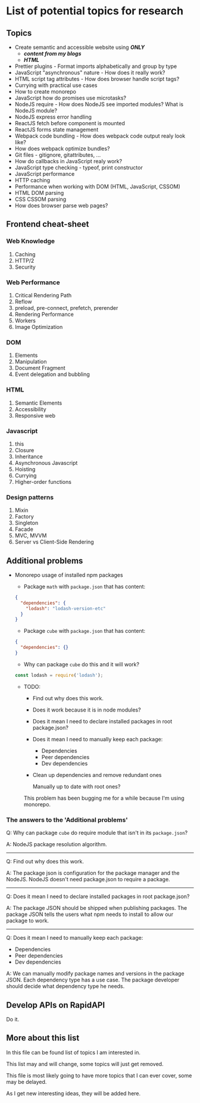 # List of potential topics for research

## Topics

- Create semantic and accessible website using **_ONLY_**
  - **_content from my blogs_**
  - **_HTML_**
- Prettier plugins - Format imports alphabetically and group by type
- JavaScript "asynchronous" nature - How does it really work?
- HTML script tag attributes - How does browser handle script tags?
- Currying with practical use cases
- How to create monorepo
- JavaScript how do promises use microtasks?
- NodeJS require - How does NodeJS see imported modules? What is NodeJS module?
- NodeJS express error handling
- ReactJS fetch before component is mounted
- ReactJS forms state management
- Webpack code bundling - How does webpack code output realy look like?
- How does webpack optimize bundles?
- Git files - gitignore, gitattributes, ...
- How do callbacks in JavaScript realy work?
- JavaScript type checking - typeof, print constructor
- JavaScript performance
- HTTP caching
- Performance when working with DOM (HTML, JavaScript, CSSOM)
- HTML DOM parsing
- CSS CSSOM parsing
- How does browser parse web pages?

## Frontend cheat-sheet

### Web Knowledge

1. Caching
2. HTTP/2
3. Security

### Web Performance

1. Critical Rendering Path
2. Reflow
3. preload, pre-connect, prefetch, prerender
4. Rendering Performance
5. Workers
6. Image Optimization

### DOM

1. Elements
2. Manipulation
3. Document Fragment
4. Event delegation and bubbling

### HTML

1. Semantic Elements
2. Accessibility
3. Responsive web

### Javascript

1. this
2. Closure
3. Inheritance
4. Asynchronous Javascript
5. Hoisting
6. Currying
7. Higher-order functions

### Design patterns

1. Mixin
2. Factory
3. Singleton
4. Facade
5. MVC, MVVM
6. Server vs Client-Side Rendering

## Additional problems

- Monorepo usage of installed npm packages

  - Package `math` with `package.json` that has content:

  ```json
  {
    "dependencies": {
      "lodash": "lodash-version-etc"
    }
  }
  ```

  - Package `cube` with `package.json` that has content:

  ```json
  {
    "dependencies": {}
  }
  ```

  - Why can package `cube` do this and it will work?

  ```js
  const lodash = require('lodash');
  ```

  - TODO:

    - Find out why does this work.
    - Does it work because it is in node modules?
    - Does it mean I need to declare installed packages in root package.json?
    - Does it mean I need to manually keep each package:
      - Dependencies
      - Peer dependencies
      - Dev dependencies
    - Clean up dependencies and remove redundant ones

      Manually up to date with root ones?

    This problem has been bugging me for a while because I'm using monorepo.

### The answers to the 'Additional problems'

Q: Why can package `cube` do require module that isn't in its `package.json`?

A: NodeJS package resolution algorithm.

---

Q: Find out why does this work.

A: The package json is configuration for the package manager and the NodeJS. NodeJS doesn't need package.json to require a package.

---

Q: Does it mean I need to declare installed packages in root package.json?

A: The package JSON should be shipped when publishing packages. The package JSON tells the users what npm needs to install to allow our package to work.

---

Q: Does it mean I need to manually keep each package:

- Dependencies
- Peer dependencies
- Dev dependencies

A: We can manually modify package names and versions in the package JSON. Each dependency type has a use case. The package developer should decide what dependency type he needs.

## Develop APIs on RapidAPI

Do it.

## More about this list

In this file can be found list of topics I am interested in.

This list may and will change, some topics will just get removed.

This file is most likely going to have more topics that I can ever cover, some may be delayed.

As I get new interesting ideas, they will be added here.

